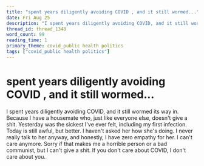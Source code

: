 ```yaml
---
title: "spent years diligently avoiding COVID , and it still wormed..."
date: Fri Aug 25
description: "I spent years diligently avoiding COVID, and it still wormed its way in. Because I have a housemate who, just like everyone else, doesn't give a shit."
thread_id: thread_1348
word_count: 99
reading_time: 1
primary_theme: covid_public health politics
tags: ["covid_public health politics"]
---
```


# spent years diligently avoiding COVID , and it still wormed...

I spent years diligently avoiding COVID, and it still wormed its way in. Because I have a housemate who, just like everyone else, doesn't give a shit. Yesterday was the sickest I've ever felt, including my first infection. Today is still awful, but better. I haven't asked her how she's doing. I never really talk to her anyway, and honestly, I have zero empathy for her. I can't care anymore. Sorry if that makes me a horrible person or a bad communist, but I can't give a shit. If you don't care about COVID, I don't care about you.